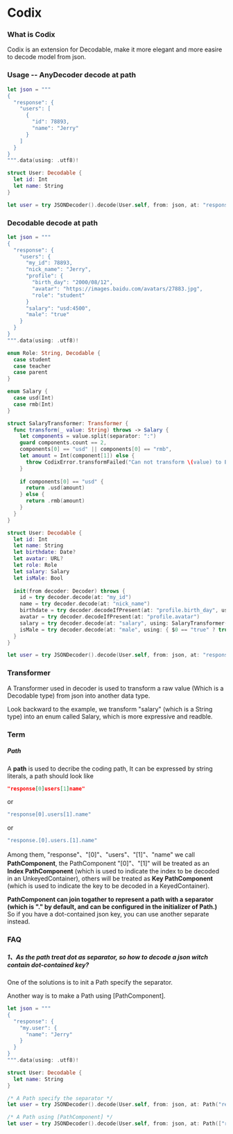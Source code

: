 # Codix

### What is Codix

Codix is an extension for Decodable, make it more elegant and more easire to decode model from json.

### Usage -- AnyDecoder decode at path

```swift
let json = """
{
  "response": {
    "users": [
      {
        "id": 78893,
        "name": "Jerry"
      }
    ]
  }
}
""".data(using: .utf8)!

struct User: Decodable {
  let id: Int
  let name: String
}

let user = try JSONDecoder().decode(User.self, from: json, at: "response.users[0]")
```

### Decodable decode at path

```swift
let json = """
{
  "response": {
    "users": {
      "my_id": 78893,
      "nick_name": "Jerry",
      "profile": {
        "birth_day": "2000/08/12",
        "avatar": "https://images.baidu.com/avatars/27883.jpg",
        "role": "student"
      }
      "salary": "usd:4500",
      "male": "true"
    }
  }
}
""".data(using: .utf8)!

enum Role: String, Decodable {
  case student
  case teacher
  case parent
}

enum Salary {
  case usd(Int)
  case rmb(Int)
}

struct SalaryTransformer: Transformer {
  func transform(_ value: String) throws -> Salary {
    let components = value.split(separator: ":")
    guard components.count == 2,
    components[0] == "usd" || components[0] == "rmb",
    let amount = Int(component[1]) else {
      throw CodixError.transformFailed("Can not transform \(value) to Enum Salary")
    }
    
    if components[0] == "usd" {
      return .usd(amount)
    } else {
      return .rmb(amount)
    }
  }
}

struct User: Decodable {
  let id: Int
  let name: String
  let birthdate: Date?
  let avatar: URL?
  let role: Role
  let salary: Salary
  let isMale: Bool
  
  init(from decoder: Decoder) throws {
    id = try decoder.decode(at: "my_id")
    name = try decoder.decode(at: "nick_name")
    birthdate = try decoder.decodeIfPresent(at: "profile.birth_day", using: DateFromString(format: "yyyy/MM/dd"))
    avatar = try decoder.decodeIfPresent(at: "profile.avatar")
    salary = try decoder.decode(at: "salary", using: SalaryTransformer())
    isMale = try decoder.decode(at: "male", using: { $0 == "true" ? true : false })
  }
}

let user = try JSONDecoder().decode(User.self, from: json, at: "response.users[0]")
```

### Transformer

A Transformer used in decoder is used to transform a raw value (Which is a Decodable type) from json into another data type.

Look backward to the example, we transform "salary" (which is a String type) into an enum called Salary, which is more expressive and readble.



### Term

##### Path

A **path** is used to decribe the coding path, It can be expressed by string literals, a path should look like

```	json
"response[0]users[1]name"
```

or

```swift
"response[0].users[1].name"
```

or

```swift
"response.[0].users.[1].name"
```

Among them, "response"、"[0]"、"users"、"[1]"、"name" we call **PathComponent**, the PathComponent "[0]"、"[1]" will be treated as an **Index PathComponent** (which is used to indicate the index to be decoded in an UnkeyedContainer), others will be treated as **Key PathComponent** (which is used to indicate the key to be decoded in a KeyedContainer).

**PathComponent can join togather to represent a path with a separator (which is "." by default, and can be configured  in the initializer of Path.)** So if you have a dot-contained json key, you can use another separate instead.

### FAQ

##### 1、As the path treat dot as separator, so how to decode a json witch contain dot-contained key?

One of the solutions is to init a Path specify the separator.

Another way is to make a Path using [PathComponent].

```swift
let json = """
{
  "response": {
    "my.user": {
      "name": "Jerry"
    }
  }
}
""".data(using: .utf8)!

struct User: Decodable {
  let name: String
}

/* A Path specify the separator */
let user = try JSONDecoder().decode(User.self, from: json, at: Path("response/my.user", separator: "/"))

/* A Path using [PathComponent] */
let user = try JSONDecoder().decode(User.self, from: json, at: Path(["respsonse", "my.user"]))
```

